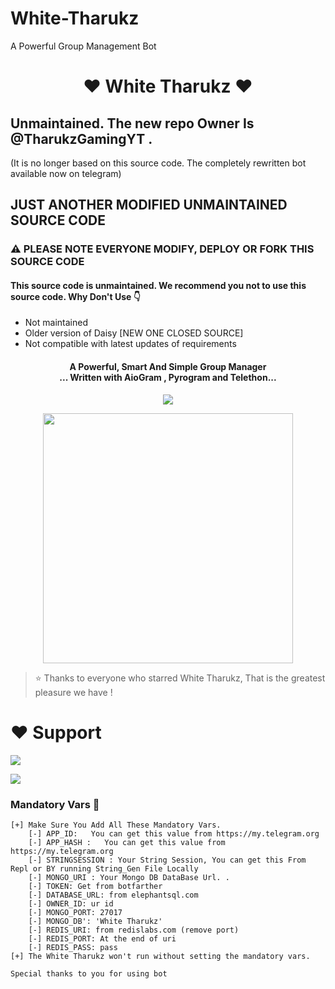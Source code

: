# White-Tharukz
A Powerful Group Management Bot 
<h1 align="center"><b>❤️ White Tharukz  ❤️</b></h1>

## Unmaintained. The new repo Owner Is @TharukzGamingYT . 
(It is no longer based on this source code. The completely rewritten bot available now on telegram)

## JUST ANOTHER MODIFIED UNMAINTAINED SOURCE CODE
### ⚠️ PLEASE NOTE EVERYONE MODIFY, DEPLOY OR FORK THIS SOURCE CODE
#### This source code is unmaintained. We recommend you not to use this source code. Why Don't Use 👇
- Not maintained
- Older version of Daisy [NEW ONE CLOSED SOURCE]
- Not compatible with latest updates of requirements


<h4 align="center">A Powerful, Smart And Simple Group Manager <br> ... Written with AioGram , Pyrogram and Telethon...</h4>
<p align='center'>
  <a href="https://www.python.org/" alt="made-with-python"> <img src="https://img.shields.io/badge/Made%20with-Python-1f425f.svg?style=flat-square&logo=python&color=blue" /> </a>

<p align="center"><a href="https://t.me/WhiteTharukzBots"><img src="https://telegra.ph/file/23448c98735bd81df47e7.jpg" width="400"></a></p>


> ⭐️ Thanks to everyone who starred White Tharukz, That is the greatest pleasure we have !

# ❤️ Support
<a href="https://t.me/WhiteTharukzBots"><img src="https://img.shields.io/badge/Join-Telegram%20Channel-red.svg?logo=Telegram"></a>

<a href="https://t.me/WhiteTharukzBots"><img src="https://img.shields.io/badge/Join-Telegram%20Group-blue.svg?logo=telegram"></a>

### Mandatory Vars 📒
```
[+] Make Sure You Add All These Mandatory Vars. 
    [-] APP_ID:   You can get this value from https://my.telegram.org
    [-] APP_HASH :   You can get this value from https://my.telegram.org
    [-] STRINGSESSION : Your String Session, You can get this From Repl or BY running String_Gen File Locally
    [-] MONGO_URI : Your Mongo DB DataBase Url. .
    [-] TOKEN: Get from botfarther
    [-] DATABASE_URL: from elephantsql.com
    [-] OWNER_ID: ur id
    [-] MONGO_PORT: 27017
    [-] MONGO_DB': 'White Tharukz'
    [-] REDIS_URI: from redislabs.com (remove port)
    [-] REDIS_PORT: At the end of uri
    [-] REDIS_PASS: pass
[+] The White Tharukz won't run without setting the mandatory vars.

Special thanks to you for using bot




